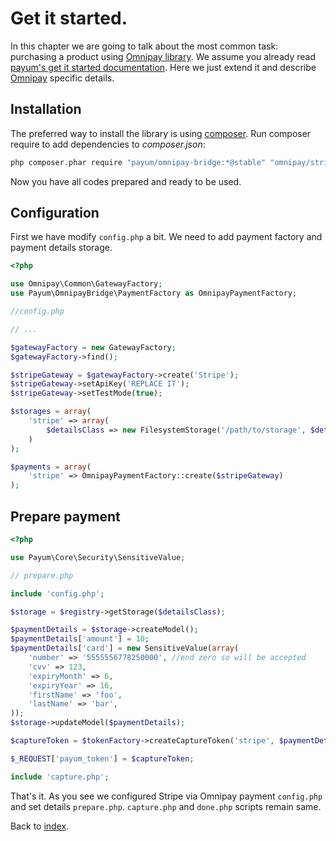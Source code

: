 # Get it started.

In this chapter we are going to talk about the most common task: purchasing a product using [Omnipay library](https://github.com/adrianmacneil/omnipay).
We assume you already read [payum's get it started documentation](https://github.com/Payum/Payum/blob/master/docs/get-it-started.md).
Here we just extend it and describe [Omnipay](https://github.com/adrianmacneil/omnipay) specific details.

## Installation

The preferred way to install the library is using [composer](http://getcomposer.org/).
Run composer require to add dependencies to _composer.json_:

```bash
php composer.phar require "payum/omnipay-bridge:*@stable" "omnipay/stripe:~2.0"
```

Now you have all codes prepared and ready to be used.

## Configuration

First we have modify `config.php` a bit.
We need to add payment factory and payment details storage.

```php
<?php

use Omnipay\Common\GatewayFactory;
use Payum\OmnipayBridge\PaymentFactory as OmnipayPaymentFactory;

//config.php

// ...

$gatewayFactory = new GatewayFactory;
$gatewayFactory->find();

$stripeGateway = $gatewayFactory->create('Stripe');
$stripeGateway->setApiKey('REPLACE IT');
$stripeGateway->setTestMode(true);

$storages = array(
    'stripe' => array(
        $detailsClass => new FilesystemStorage('/path/to/storage', $detailsClass)
    )
);

$payments = array(
    'stripe' => OmnipayPaymentFactory::create($stripeGateway)
);
```

## Prepare payment

```php
<?php

use Payum\Core\Security\SensitiveValue;

// prepare.php

include 'config.php';

$storage = $registry->getStorage($detailsClass);

$paymentDetails = $storage->createModel();
$paymentDetails['amount'] = 10;
$paymentDetails['card'] = new SensitiveValue(array(
    'number' => '5555556778250000', //end zero so will be accepted
    'cvv' => 123,
    'expiryMonth' => 6,
    'expiryYear' => 16,
    'firstName' => 'foo',
    'lastName' => 'bar',
));
$storage->updateModel($paymentDetails);

$captureToken = $tokenFactory->createCaptureToken('stripe', $paymentDetails, 'done.php');

$_REQUEST['payum_token'] = $captureToken;

include 'capture.php';
```

That's it. As you see we configured Stripe via Omnipay payment `config.php` and set details `prepare.php`.
`capture.php` and `done.php` scripts remain same.

Back to [index](index.md).